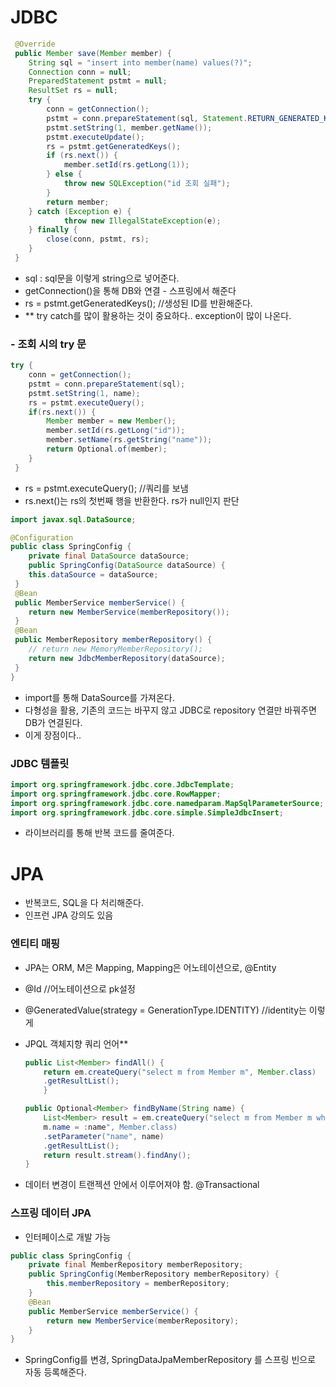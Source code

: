 # JDBC

```java
 @Override
 public Member save(Member member) {
    String sql = "insert into member(name) values(?)";
    Connection conn = null;
    PreparedStatement pstmt = null;
    ResultSet rs = null;
    try {
        conn = getConnection();
        pstmt = conn.prepareStatement(sql, Statement.RETURN_GENERATED_KEYS);
        pstmt.setString(1, member.getName());
        pstmt.executeUpdate();
        rs = pstmt.getGeneratedKeys();
        if (rs.next()) {
            member.setId(rs.getLong(1));
        } else {
            throw new SQLException("id 조회 실패");
        }
        return member;
    } catch (Exception e) {
            throw new IllegalStateException(e);
    } finally {
        close(conn, pstmt, rs);
    }
 }
```

- sql : sql문을 이렇게 string으로 넣어준다.
- getConnection()을 통해 DB와 연결 - 스프링에서 해준다
- rs = pstmt.getGeneratedKeys(); //생성된 ID를 반환해준다.
- \*\* try catch를 많이 활용하는 것이 중요하다.. exception이 많이 나온다.

### - 조회 시의 try 문

```java
try {
    conn = getConnection();
    pstmt = conn.prepareStatement(sql);
    pstmt.setString(1, name);
    rs = pstmt.executeQuery();
    if(rs.next()) {
        Member member = new Member();
        member.setId(rs.getLong("id"));
        member.setName(rs.getString("name"));
        return Optional.of(member);
    }
 }
```

- rs = pstmt.executeQuery(); //쿼리를 보냄
- rs.next()는 rs의 첫번째 행을 반환한다. rs가 null인지 판단

```java
import javax.sql.DataSource;

@Configuration
public class SpringConfig {
    private final DataSource dataSource;
    public SpringConfig(DataSource dataSource) {
    this.dataSource = dataSource;
 }
 @Bean
 public MemberService memberService() {
    return new MemberService(memberRepository());
 }
 @Bean
 public MemberRepository memberRepository() {
    // return new MemoryMemberRepository();
    return new JdbcMemberRepository(dataSource);
 }
}
```

- import를 통해 DataSource를 가져온다.
- 다형성을 활용, 기존의 코드는 바꾸지 않고 JDBC로 repository 연결만 바꿔주면 DB가 연결된다.
- 이게 장점이다..

### JDBC 템플릿

```java
import org.springframework.jdbc.core.JdbcTemplate;
import org.springframework.jdbc.core.RowMapper;
import org.springframework.jdbc.core.namedparam.MapSqlParameterSource;
import org.springframework.jdbc.core.simple.SimpleJdbcInsert;
```

- 라이브러리를 통해 반복 코드를 줄여준다.

# JPA

- 반복코드, SQL을 다 처리해준다.
- 인프런 JPA 강의도 있음

### 엔티티 매핑

- JPA는 ORM, M은 Mapping, Mapping은 어노테이션으로, @Entity
- @Id //어노테이션으로 pk설정
- @GeneratedValue(strategy = GenerationType.IDENTITY) //identity는 이렇게
- JPQL 객체지향 쿼리 언어\*\*

  ```java
  public List<Member> findAll() {
      return em.createQuery("select m from Member m", Member.class)
      .getResultList();
      }
  ```

  ```java
  public Optional<Member> findByName(String name) {
      List<Member> result = em.createQuery("select m from Member m where
      m.name = :name", Member.class)
      .setParameter("name", name)
      .getResultList();
      return result.stream().findAny();
  }
  ```

- 데이터 변경이 트랜젝션 안에서 이루어져야 함. @Transactional

### 스프링 데이터 JPA

- 인터페이스로 개발 가능

```java
public class SpringConfig {
    private final MemberRepository memberRepository;
    public SpringConfig(MemberRepository memberRepository) {
        this.memberRepository = memberRepository;
    }
    @Bean
    public MemberService memberService() {
        return new MemberService(memberRepository);
    }
}
```

- SpringConfig를 변경, SpringDataJpaMemberRepository 를 스프링 빈으로 자동 등록해준다.
